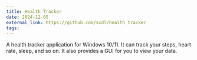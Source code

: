 ```yaml
---
title: Health Tracker
date: 2024-12-05
external_link: https://github.com/sxdl/health_tracker
tags:
---
```


A health tracker application for Windows 10/11. It can track your steps, heart rate, sleep, and so on. It also provides a GUI for you to view your data.

<!--more-->
